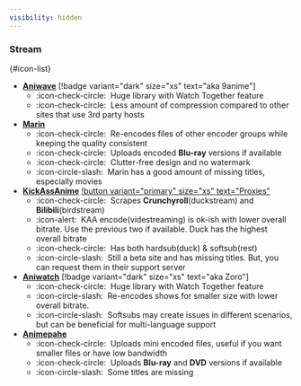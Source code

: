 ```yaml
---
visibility: hidden
---
```


### Stream

<style>
#icon-list, #icon-list ul {
    list-style-type: none;
    padding-left: 1rem;
}
</style>

{#icon-list}
- [**Aniwave**](https://aniwave.to/home) [!badge variant="dark" size="xs" text="aka 9anime"]
    - :icon-check-circle: &nbsp;Huge library with Watch Together feature
    - :icon-check-circle: &nbsp;Less amount of compression compared to other sites that use 3rd party hosts
- [**Marin**](https://marin.moe/)
    - :icon-check-circle: &nbsp;Re-encodes files of other encoder groups while keeping the quality consistent
    - :icon-check-circle: &nbsp;Uploads encoded **Blu-ray** versions if available
    - :icon-check-circle: &nbsp;Clutter-free design and no watermark
    - :icon-circle-slash: &nbsp;Marin has a good amount of missing titles, especially movies
- [**KickAssAnime**](https://kickassanime.am/) [!button variant="primary" size="xs" text="Proxies"](https://kickassanimes.info/)
    - :icon-check-circle: &nbsp;Scrapes **Crunchyroll**(duckstream) and **Bilibili**(birdstream)
    - :icon-alert: &nbsp;KAA encode(videstreaming) is ok-ish with lower overall bitrate. Use the previous two if available. Duck has the highest overall bitrate
    - :icon-check-circle: &nbsp;Has both hardsub(duck) & softsub(rest)
    - :icon-circle-slash: &nbsp;Still a beta site and has missing titles. But, you can request them in their support server
- [**Aniwatch**](https://aniwatch.to/home) [!badge variant="dark" size="xs" text="aka Zoro"]
    - :icon-check-circle: &nbsp;Huge library with Watch Together feature
    - :icon-circle-slash: &nbsp;Re-encodes shows for smaller size with lower overall bitrate.
    - :icon-circle-slash: &nbsp;Softsubs may create issues in different scenarios, but can be beneficial for multi-language support
- [**Animepahe**](https://animepahe.com/)
    - :icon-check-circle: &nbsp;Uploads mini encoded files, useful if you want smaller files or have low bandwidth
    - :icon-check-circle: &nbsp;Uploads **Blu-ray** and **DVD** versions if available
    - :icon-circle-slash: &nbsp;Some titles are missing